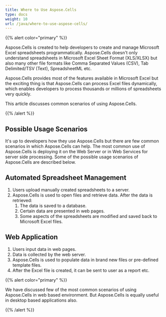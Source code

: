 ```yaml
---
title: Where to Use Aspose.Cells
type: docs
weight: 10
url: /java/where-to-use-aspose-cells/
---
```


{{% alert color="primary" %}} 

Aspose.Cells is created to help developers to create and manage Microsoft Excel spreadsheets programmatically. Aspose.Cells doesn't only understand spreadsheets in Microsoft Excel Sheet Format (XLS/XLSX) but also many other file formats like Comma Separated Values (CSV), Tab Delimited/TSV (Text), SpreadsheetML etc.

Aspose.Cells provides most of the features available in Microsoft Excel but the exciting thing is that Aspose.Cells can process Excel files dynamically, which enables developers to process thousands or millions of spreadsheets very quickly.

This article discusses common scenarios of using Aspose.Cells.

{{% /alert %}} 
## **Possible Usage Scenarios**
It's up to developers how they use Aspose.Cells but there are few common scenarios in which Aspose.Cells can help. The most common use of Aspose.Cells is deploying it on the Web Server or in Web Services for server side processing. Some of the possible usage scenarios of Aspose.Cells are described below.
## **Automated Spreadsheet Management**
1. Users upload manually created spreadsheets to a server.
1. Aspose.Cells is used to open files and retrieve data.
   After the data is retrieved:
   1. The data is saved to a database.
   1. Certain data are presented in web pages.
   1. Some aspects of the spreadsheets are modified and saved back to Microsoft Excel files.
## **Web Application**
1. Users input data in web pages.
1. Data is collected by the web server.
1. Aspose.Cells is used to populate data in brand new files or pre-defined template files.
1. After the Excel file is created, it can be sent to user as a report etc.

{{% alert color="primary" %}} 

We have discussed few of the most common scenarios of using Aspose.Cells in web based environment. But Aspose.Cells is equally useful in desktop based applications also.

{{% /alert %}}
